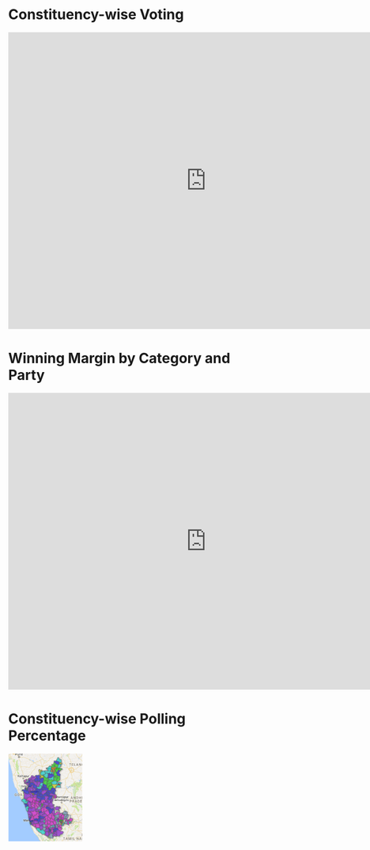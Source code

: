 # Constituency-wise Voting
<iframe width="800" height="600" src="https://datastudio.google.com/embed/reporting/0B3XRb21GCZvLTWZ3SVd3RXBtTWc/page/9XMJ" frameborder="0" style="border:0" allowfullscreen></iframe>

# Winning Margin by Category and Party
<iframe width="800" height="600" src="https://datastudio.google.com/embed/reporting/0B3XRb21GCZvLNE13bG1IamU3S2s/page/2WMJ" frameborder="0" style="border:0" allowfullscreen></iframe>

# Constituency-wise Polling Percentage
<a target="_blank" href="./ka_poll.html">
  <img src="./ka_polls.png" alt="Forest" style="width:150px">


